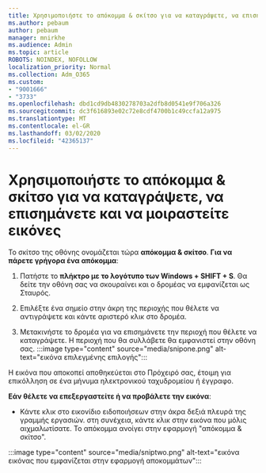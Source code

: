 ```yaml
---
title: Χρησιμοποιήστε το απόκομμα & σκίτσο για να καταγράψετε, να επισημάνετε και να μοιραστείτε εικόνες
ms.author: pebaum
author: pebaum
manager: mnirkhe
ms.audience: Admin
ms.topic: article
ROBOTS: NOINDEX, NOFOLLOW
localization_priority: Normal
ms.collection: Adm_O365
ms.custom:
- "9001666"
- "3733"
ms.openlocfilehash: dbd1cd9db4830278703a2dfb8d0541e9f706a326
ms.sourcegitcommit: dc3f616893e02c72e8cdf4700b1c49ccfa12a975
ms.translationtype: MT
ms.contentlocale: el-GR
ms.lasthandoff: 03/02/2020
ms.locfileid: "42365137"
---
```

# <a name="use-snip--sketch-to-capture-mark-up-and-share-images"></a>Χρησιμοποιήστε το απόκομμα & σκίτσο για να καταγράψετε, να επισημάνετε και να μοιραστείτε εικόνες

Το σκίτσο της οθόνης ονομάζεται τώρα **απόκομμα & σκίτσο**. **Για να πάρετε γρήγορα ένα απόκομμα**:

1. Πατήστε το **πλήκτρο με το λογότυπο των Windows + SHIFT + S**. Θα δείτε την οθόνη σας να σκουραίνει και ο δρομέας να εμφανίζεται ως Σταυρός. 

2. Επιλέξτε ένα σημείο στην άκρη της περιοχής που θέλετε να αντιγράψετε και κάντε αριστερό κλικ στο δρομέα. 

3. Μετακινήστε το δρομέα για να επισημάνετε την περιοχή που θέλετε να καταγράψετε. Η περιοχή που θα συλλάβετε θα εμφανιστεί στην οθόνη σας.
:::image type="content" source="media/snipone.png" alt-text="εικόνα επιλεγμένης επιλογής":::

Η εικόνα που αποκοπεί αποθηκεύεται στο Πρόχειρό σας, έτοιμη για επικόλληση σε ένα μήνυμα ηλεκτρονικού ταχυδρομείου ή έγγραφο. 

**Εάν θέλετε να επεξεργαστείτε ή να προβάλετε την εικόνα**: 

- Κάντε κλικ στο εικονίδιο ειδοποιήσεων στην άκρα δεξιά πλευρά της γραμμής εργασιών. στη συνέχεια, κάντε κλικ στην εικόνα που μόλις αιχμαλωτίσατε. Το απόκομμα ανοίγει στην εφαρμογή "απόκομμα & σκίτσο".

:::image type="content" source="media/sniptwo.png" alt-text="εικόνα εικόνας που εμφανίζεται στην εφαρμογή αποκομμάτων":::